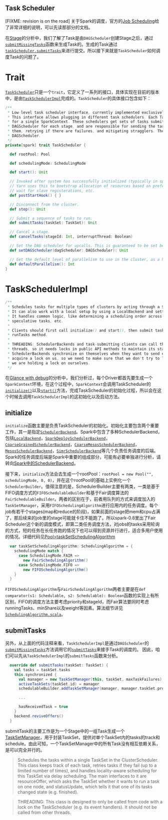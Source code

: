 Task Scheduler
--------------

[FIXME: revision is on the road]
关于Spark的调度，官方的[Job Scheduling](http://spark.apache.org/docs/latest/job-scheduling.html)给了非常详细的说明，可以先读那部分的文档。

在[Stage](./6.Stage.md)的分析中，我们了解了Task是由`DAGScheduler`创建Stage之后，通过[`submitMissingTasks`](https://github.com/apache/spark/blob/v0.9.1/core/src/main/scala/org/apache/spark/scheduler/DAGScheduler.scala#L745)函数来生成Task的。生成的Task通过[`taskScheduler.submitTasks`](https://github.com/apache/spark/blob/v0.9.1/core/src/main/scala/org/apache/spark/scheduler/DAGScheduler.scala#L789)来进行提交。所以接下来就是`TaskScheduler`如何调度Task的问题了。


# Trait 
[`TaskScheduler`](https://github.com/apache/spark/blob/v0.9.1/core/src/main/scala/org/apache/spark/scheduler/TaskScheduler.scala)只是一个`trait`，它定义了一系列的接口，具体实现在目前的版本中，是由[`TaskSchedulerImpl`](https://github.com/apache/spark/blob/v0.9.1/core/src/main/scala/org/apache/spark/scheduler/TaskSchedulerImpl.scala)完成的。`TaskScheduler`的具体接口包含如下：
``` scala
/**
 * Low-level task scheduler interface, currently implemented exclusively by TaskSchedulerImpl.
 * This interface allows plugging in different task schedulers. Each TaskScheduler schedulers tasks
 * for a single SparkContext. These schedulers get sets of tasks submitted to them from the
 * DAGScheduler for each stage, and are responsible for sending the tasks to the cluster, running
 * them, retrying if there are failures, and mitigating stragglers. They return events to the
 * DAGScheduler.
 */
private[spark] trait TaskScheduler {

  def rootPool: Pool

  def schedulingMode: SchedulingMode

  def start(): Unit

  // Invoked after system has successfully initialized (typically in spark context).
  // Yarn uses this to bootstrap allocation of resources based on preferred locations,
  // wait for slave registerations, etc.
  def postStartHook() { }

  // Disconnect from the cluster.
  def stop(): Unit

  // Submit a sequence of tasks to run.
  def submitTasks(taskSet: TaskSet): Unit

  // Cancel a stage.
  def cancelTasks(stageId: Int, interruptThread: Boolean)

  // Set the DAG scheduler for upcalls. This is guaranteed to be set before submitTasks is called.
  def setDAGScheduler(dagScheduler: DAGScheduler): Unit

  // Get the default level of parallelism to use in the cluster, as a hint for sizing jobs.
  def defaultParallelism(): Int
}
```
# TaskSchedulerImpl
``` scala
/**
 * Schedules tasks for multiple types of clusters by acting through a SchedulerBackend.
 * It can also work with a local setup by using a LocalBackend and setting isLocal to true.
 * It handles common logic, like determining a scheduling order across jobs, waking up to launch
 * speculative tasks, etc.
 *
 * Clients should first call initialize() and start(), then submit task sets through the
 * runTasks method.
 *
 * THREADING: SchedulerBackends and task-submitting clients can call this class from multiple
 * threads, so it needs locks in public API methods to maintain its state. In addition, some
 * SchedulerBackends synchronize on themselves when they want to send events here, and then
 * acquire a lock on us, so we need to make sure that we don't try to lock the backend while
 * we are holding a lock on ourselves.
 */
```

在[Glance with debug](3.Glance.with.debug.md)的分析中，我们分析过，每个Driver都首先要生成一个`SparkContext`环境，在这个过程中，`SparkContext`会调用TaskScheduler的[`initialize()`](https://github.com/apache/spark/blob/v0.9.1/core/src/main/scala/org/apache/spark/SparkContext.scala#L1178)以及[`start()`](https://github.com/apache/spark/blob/v0.9.1/core/src/main/scala/org/apache/spark/SparkContext.scala#L200)方法，完成TaskScheduler的初始化过程，所以会在这个时候去调用`TaskSchedulerImpl`的这初始化以及启动方法。

## initialize
`initialize`函数主要是负责TaskScheduler的初始化。初始化主要包含两个重要工作，其一是指定[`SchedulerBackend`](https://github.com/apache/spark/blob/v0.9.1/core/src/main/scala/org/apache/spark/scheduler/SchedulerBackend.scala#L27)。Spark中包含了多种SchedulerBackend，包括[`LocalBackend`](https://github.com/apache/spark/blob/v0.9.1/core/src/main/scala/org/apache/spark/scheduler/local/LocalBackend.scala#L82)，[`SparkDeploySchedulerBackend`](https://github.com/apache/spark/blob/v0.9.1/core/src/main/scala/org/apache/spark/scheduler/cluster/SparkDeploySchedulerBackend.scala#L28)，[`CoarseGrainedSchedulerBackend`](https://github.com/apache/spark/blob/v0.9.1/core/src/main/scala/org/apache/spark/scheduler/cluster/CoarseGrainedSchedulerBackend.scala#L45)，[`CoarseMesosSchedulerBackend`](https://github.com/apache/spark/blob/v0.9.1/core/src/main/scala/org/apache/spark/scheduler/cluster/mesos/CoarseMesosSchedulerBackend.scala#L46)，[`MesosSchedulerBackend`](https://github.com/apache/spark/blob/v0.9.1/core/src/main/scala/org/apache/spark/scheduler/cluster/mesos/MesosSchedulerBackend.scala#L42)，[`SimrSchedulerBackend`](https://github.com/apache/spark/blob/v0.9.1/core/src/main/scala/org/apache/spark/scheduler/cluster/SimrSchedulerBackend.scala#L26)等几个负责任务调度的后端。Spark的任务调度后端是Spark中重要的组成部分，可能有必要单独进行分析，请转向[Spark中的SchedulerBackend](./SchedulerBackend.md)。

接下来，`initialize`方法会去生成一个rootPool：`rootPool = new Pool("", schedulingMode, 0, 0)`，并在这个rootPool的基础上实例化一个`SchedulerBuilder`。值得注意的是，SchedulerBuilder主要有两类，一类是基于FIFO调度方式的`FIFOSchedulableBuilder`和基于Fair调度算法的`FairSchedulableBuilder`。两者的区别在于，前者用队列的方式来调度加入的`TaskSetManager`，采用`FIFOSchedulingAlgorithm`进行应用内的任务调度。每个job有若干个stages(map和reduce的阶段)，如果前面的stage把mem和cpu占满了，那后续来的job里的stage可能就卡住不能跑了。所以spark-0.8里出了Fair Scheduler这个新的调度模式，即第二类任务调度方法，对jobs的tasks采用轮询的方式，短的任务在长任务跑的情况下也可以得到资源并行进行，适合多用户使用的情况。详细代码见[Pool>taskSetSchedulingAlgorithm](https://github.com/apache/spark/blob/v0.9.1/core/src/main/scala/org/apache/spark/scheduler/Pool.scala#L53)
``` scala
  var taskSetSchedulingAlgorithm: SchedulingAlgorithm = {
    schedulingMode match {
      case SchedulingMode.FAIR =>
        new FairSchedulingAlgorithm()
      case SchedulingMode.FIFO =>
        new FIFOSchedulingAlgorithm()
    }
  }
```
`FIFOSchedulingAlgorithm`与`FairSchedulingAlgorithm`两者主要是在`def comparator(s1: Schedulable, s2: Schedulable): Boolean`函数的实现上有所区别，FIFO的调度方法主要考虑priority和stageId，而Fair算法要同时考虑runningTasks、minShare以及weight等因素。算法细节详见[`SchedulingAlgorithm.scala`](https://github.com/apache/spark/blob/v0.9.1/core/src/main/scala/org/apache/spark/scheduler/SchedulingAlgorithm.scala#L26)。

## submitTasks
另外，从上面的代码注释来看，`TaskSchedulerImpl`是通过`DAGScheduler`的[`submitMissingTasks`](https://github.com/apache/spark/blob/v0.9.1/core/src/main/scala/org/apache/spark/scheduler/DAGScheduler.scala#L789)方法调用它的[`submitTasks`](https://github.com/apache/spark/blob/v0.9.1/core/src/main/scala/org/apache/spark/scheduler/TaskSchedulerImpl.scala#L137)来接手Task的调度的。
因此，咱们可以先从`TaskSchedulerImpl`的`submitTasks`函数来分析。

``` scala
  override def submitTasks(taskSet: TaskSet) {
    val tasks = taskSet.tasks
    this.synchronized {
      val manager = new TaskSetManager(this, taskSet, maxTaskFailures)
      activeTaskSets(taskSet.id) = manager
      schedulableBuilder.addTaskSetManager(manager, manager.taskSet.properties)

      ...

      hasReceivedTask = true
    }
    backend.reviveOffers()
  }
```

submitTask的主要工作是为一个Stage中的一组Task生成一个[TaskSetManager](https://github.com/apache/spark/blob/v0.9.1/core/src/main/scala/org/apache/spark/scheduler/TaskSetManager.scala#L51)，用于封装TaskSet，提供对单个TaskSet内的tasks的track和schedule。由此可知，一个TaskSetManager中的所有Task没有相互依赖关系，是可以完全并行的。
> Schedules the tasks within a single TaskSet in the ClusterScheduler. This class keeps track of each task, retries tasks if they fail (up to a limited number of times), and handles locality-aware scheduling for this TaskSet via delay scheduling. The main interfaces to it are resourceOffer, which asks the TaskSet whether it wants to run a task on one node, and statusUpdate, which tells it that one of its tasks changed state (e.g. finished).

> THREADING: This class is designed to only be called from code with a lock on the TaskScheduler (e.g. its event handlers). It should not be called from other threads.


